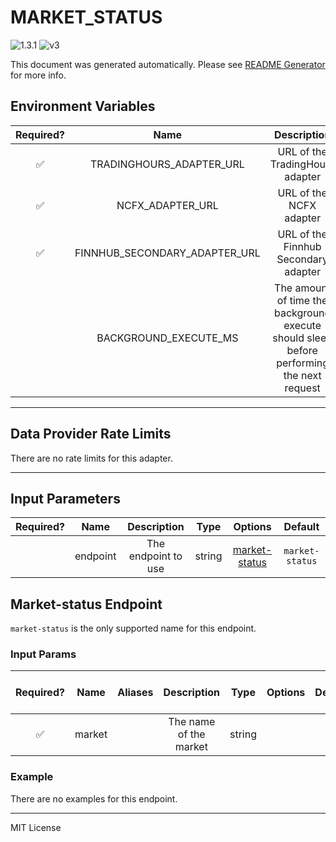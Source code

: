 # MARKET_STATUS

![1.3.1](https://img.shields.io/github/package-json/v/smartcontractkit/external-adapters-js?filename=packages/composites/market-status/package.json) ![v3](https://img.shields.io/badge/framework%20version-v3-blueviolet)

This document was generated automatically. Please see [README Generator](../../scripts#readme-generator) for more info.

## Environment Variables

| Required? |             Name              |                                        Description                                        |  Type  | Options | Default |
| :-------: | :---------------------------: | :---------------------------------------------------------------------------------------: | :----: | :-----: | :-----: |
|    ✅     |   TRADINGHOURS_ADAPTER_URL    |                              URL of the TradingHours adapter                              | string |         |         |
|    ✅     |       NCFX_ADAPTER_URL        |                                  URL of the NCFX adapter                                  | string |         |         |
|    ✅     | FINNHUB_SECONDARY_ADAPTER_URL |                           URL of the Finnhub Secondary adapter                            | string |         |         |
|           |     BACKGROUND_EXECUTE_MS     | The amount of time the background execute should sleep before performing the next request | number |         | `1000`  |

---

## Data Provider Rate Limits

There are no rate limits for this adapter.

---

## Input Parameters

| Required? |   Name   |     Description     |  Type  |                 Options                  |     Default     |
| :-------: | :------: | :-----------------: | :----: | :--------------------------------------: | :-------------: |
|           | endpoint | The endpoint to use | string | [market-status](#market-status-endpoint) | `market-status` |

## Market-status Endpoint

`market-status` is the only supported name for this endpoint.

### Input Params

| Required? |  Name  | Aliases |      Description       |  Type  | Options | Default | Depends On | Not Valid With |
| :-------: | :----: | :-----: | :--------------------: | :----: | :-----: | :-----: | :--------: | :------------: |
|    ✅     | market |         | The name of the market | string |         |         |            |                |

### Example

There are no examples for this endpoint.

---

MIT License
